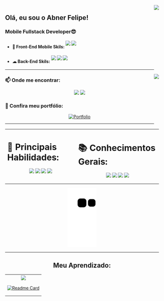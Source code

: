 <img align='right' height="220em" src="https://github-readme-stats.vercel.app/api?username=4bnerF3lipe&show_icons=true&theme=dark&show_icons=false">

## Olá, eu sou o Abner Felipe!


### Mobile Fullstack Developer😎
- #### 📱 Front-End Mobile Skils:    <img style="display: inline-block;" height="25" widht="25" src="https://cdn.jsdelivr.net/gh/devicons/devicon/icons/flutter/flutter-original.svg" />    <img style="display: inline-block;" height="25" widht="25" src="https://cdn.jsdelivr.net/gh/devicons/devicon/icons/xamarin/xamarin-original.svg" />
- #### ☁ Back-End Skils:    <img style="display: inline-block;" height="25" widht="25" src="https://cdn.jsdelivr.net/gh/devicons/devicon/icons/csharp/csharp-original.svg" />    <img style="display: inline-block;" height="25" widht="25" src="https://cdn.jsdelivr.net/gh/devicons/devicon/icons/dotnetcore/dotnetcore-original.svg" />    <img style="display: inline-block;" height="25" widht="25" src="https://cdn.jsdelivr.net/gh/devicons/devicon/icons/microsoftsqlserver/microsoftsqlserver-plain-wordmark.svg" />

---
<img height="180em" align='right' src="https://github-readme-stats.vercel.app/api/top-langs/?username=4bnerF3lipe&theme=dark&layout=compact">

### 📫 Onde me encontrar:
<p align= "center">  <a  href = "mailto:Abner.f.o.Ferreira@gmail.com"><img src="https://img.shields.io/badge/-Gmail-%23333?style=for-the-badge&logo=gmail&logoColor=white" target="_blank"></a>   <a href="https://www.linkedin.com/in/abner-felipe-162051147/" target="_blank"><img src="https://img.shields.io/badge/-LinkedIn-%230077B5?style=for-the-badge&logo=linkedin&logoColor=white" target="_blank"></a>  </p>

### 🌟 Confira meu portfólio:
<p align="center">  <a href='' target="_blank"><img alt='Portfolio' src='https://img.shields.io/badge/Meu_Portfolio-100000?style=for-the-badge&logo=Portfolio&logoColor=6200F4&labelColor=D9D0F7&color=5E00FF'/></a></p>

---
<table style="border: none" align="center"  >
  <tr>
  <td valign="top">

# 💪 Principais Habilidades: 
<p align="center"><img  height="40" widht="40" src="https://cdn.jsdelivr.net/gh/devicons/devicon/icons/flutter/flutter-original.svg" />  <img  height="40" widht="40" src="https://cdn.jsdelivr.net/gh/devicons/devicon/icons/xamarin/xamarin-original.svg" />  <img height="40" widht="40" src="https://cdn.jsdelivr.net/gh/devicons/devicon/icons/csharp/csharp-original.svg" />  <img height="40" widht="40" src="https://cdn.jsdelivr.net/gh/devicons/devicon/icons/microsoftsqlserver/microsoftsqlserver-plain-wordmark.svg" /></p>

  </td>
  <td valign="top">

# 📚 Conhecimentos Gerais: 
<p align="center"><img height="40" widht="40" src="https://cdn.jsdelivr.net/gh/devicons/devicon/icons/unity/unity-original.svg" />  <img height="40" widht="40" src="https://cdn.jsdelivr.net/gh/devicons/devicon/icons/android/android-plain.svg" />  <img height="40" widht="40" src="https://cdn.jsdelivr.net/gh/devicons/devicon/icons/sqlite/sqlite-original.svg" />  <img height="40" widht="40" src="https://cdn.jsdelivr.net/gh/devicons/devicon/icons/dotnetcore/dotnetcore-original.svg" /></p>
  </td>
  </tr>
</table>

<p align="center">

<img  src="https://github.com/4bnerF3lipe/4bnerF3lipe/blob/output/github-contribution-grid-snake.svg" />
</p>

---

<div align="center" >
  
  ## Meu Aprendizado:</div>

<table style="border: none; width:100%;" align="center"  >
  <tr>
  <td valign="top"  align="center" >

<img height="80" widht="80" src="https://cdn.jsdelivr.net/gh/devicons/devicon/icons/csharp/csharp-original.svg" />
<p >
        
[![Readme Card](https://github-readme-stats.vercel.app/api/pin/?username=4bnerF3lipe&repo=CursoCSharpBasico-ao-Avancado&theme=dark)](https://github.com/4bnerF3lipe/CursoCSharpBasico-ao-Avancado)
    </p>
  </td>
  </tr>
</table>



